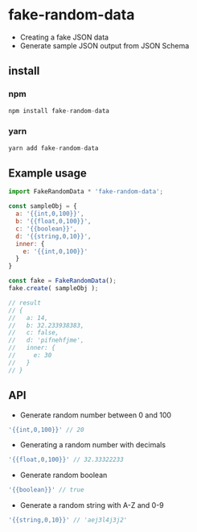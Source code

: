 # fake-random-data

* Creating a fake JSON data
* Generate sample JSON output from JSON Schema

## install

### npm
```javascript
npm install fake-random-data
```

### yarn
```javascript
yarn add fake-random-data
```

## Example usage
```javascript
import FakeRandomData * 'fake-random-data';

const sampleObj = {
  a: '{{int,0,100}}',
  b: '{{float,0,100}}',
  c: '{{boolean}}',
  d: '{{string,0,10}}',
  inner: {
    e: '{{int,0,100}}'
  }
}

const fake = FakeRandomData();
fake.create( sampleObj );

// result
// {
//   a: 14,
//   b: 32.233938383,
//   c: false,
//   d: 'pifnehfjme',
//   inner: {
//     e: 30
//   }
// }
```

## API

* Generate random number between 0 and 100
```javascript
'{{int,0,100}}' // 20
```

* Generating a random number with decimals
```javascript
'{{float,0,100}}' // 32.33322233
```

* Generate random boolean
```javascript
'{{boolean}}' // true
```

* Generate a random string with A-Z and 0-9
```javascript
'{{string,0,10}}' // 'aej3l4j3j2'
```
